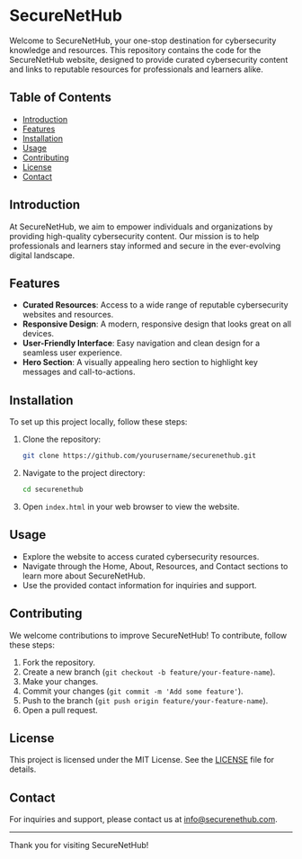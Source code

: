 # SecureNetHub

Welcome to SecureNetHub, your one-stop destination for cybersecurity knowledge and resources. This repository contains the code for the SecureNetHub website, designed to provide curated cybersecurity content and links to reputable resources for professionals and learners alike.

## Table of Contents

- [Introduction](#introduction)
- [Features](#features)
- [Installation](#installation)
- [Usage](#usage)
- [Contributing](#contributing)
- [License](#license)
- [Contact](#contact)

## Introduction

At SecureNetHub, we aim to empower individuals and organizations by providing high-quality cybersecurity content. Our mission is to help professionals and learners stay informed and secure in the ever-evolving digital landscape.

## Features

- **Curated Resources**: Access to a wide range of reputable cybersecurity websites and resources.
- **Responsive Design**: A modern, responsive design that looks great on all devices.
- **User-Friendly Interface**: Easy navigation and clean design for a seamless user experience.
- **Hero Section**: A visually appealing hero section to highlight key messages and call-to-actions.

## Installation

To set up this project locally, follow these steps:

1. Clone the repository:
    ```sh
    git clone https://github.com/yourusername/securenethub.git
    ```

2. Navigate to the project directory:
    ```sh
    cd securenethub
    ```

3. Open `index.html` in your web browser to view the website.

## Usage

- Explore the website to access curated cybersecurity resources.
- Navigate through the Home, About, Resources, and Contact sections to learn more about SecureNetHub.
- Use the provided contact information for inquiries and support.

## Contributing

We welcome contributions to improve SecureNetHub! To contribute, follow these steps:

1. Fork the repository.
2. Create a new branch (`git checkout -b feature/your-feature-name`).
3. Make your changes.
4. Commit your changes (`git commit -m 'Add some feature'`).
5. Push to the branch (`git push origin feature/your-feature-name`).
6. Open a pull request.

## License

This project is licensed under the MIT License. See the [LICENSE](LICENSE) file for details.

## Contact

For inquiries and support, please contact us at [info@securenethub.com](mailto:info@securenethub.com).

---

Thank you for visiting SecureNetHub!

